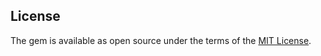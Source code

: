 ## License

The gem is available as open source under the terms of the [MIT License](http://opensource.org/licenses/MIT).


